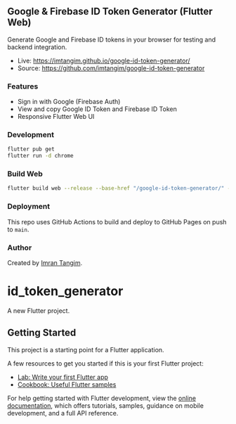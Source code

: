 ## Google & Firebase ID Token Generator (Flutter Web)

Generate Google and Firebase ID tokens in your browser for testing and backend integration.

- Live: https://imtangim.github.io/google-id-token-generator/
- Source: https://github.com/imtangim/google-id-token-generator

### Features
- Sign in with Google (Firebase Auth)
- View and copy Google ID Token and Firebase ID Token
- Responsive Flutter Web UI

### Development
```bash
flutter pub get
flutter run -d chrome
```

### Build Web
```bash
flutter build web --release --base-href "/google-id-token-generator/" --pwa-strategy=offline-first
```

### Deployment
This repo uses GitHub Actions to build and deploy to GitHub Pages on push to `main`.

### Author
Created by [Imran Tangim](https://github.com/imtangim).
# id_token_generator

A new Flutter project.

## Getting Started

This project is a starting point for a Flutter application.

A few resources to get you started if this is your first Flutter project:

- [Lab: Write your first Flutter app](https://docs.flutter.dev/get-started/codelab)
- [Cookbook: Useful Flutter samples](https://docs.flutter.dev/cookbook)

For help getting started with Flutter development, view the
[online documentation](https://docs.flutter.dev/), which offers tutorials,
samples, guidance on mobile development, and a full API reference.
